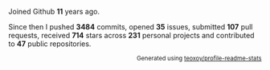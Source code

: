 Joined Github **11** years ago.

Since then I pushed **3484** commits, opened **35** issues, submitted **107** pull requests, received **714** stars across **231** personal projects and contributed to **47** public repositories.

<p align="right"><sub>Generated using <a href="https://github.com/marketplace/actions/profile-readme-stats">teoxoy/profile-readme-stats</a></sub></p>

